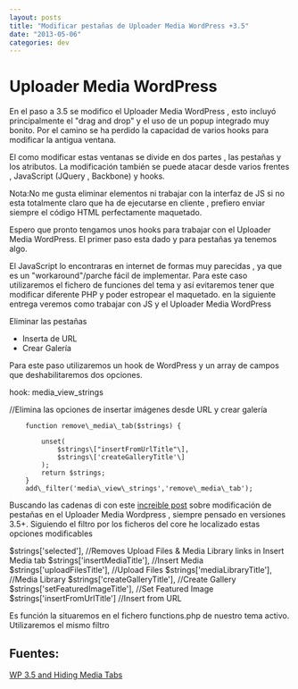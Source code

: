 ```yaml
---
layout: posts
title: "Modificar pestañas de Uploader Media WordPress +3.5"
date: "2013-05-06"
categories: dev
---
```


# Uploader Media WordPress

En el paso a 3.5 se modifico el Uploader Media WordPress , esto incluyó principalmente el "drag and drop" y el uso de un popup integrado muy bonito. Por el camino se ha perdido la capacidad de varios hooks para modificar la antigua ventana.

El como modificar estas ventanas se divide en dos partes , las pestañas y los atributos. La modificación también se puede atacar desde varios frentes , JavaScript (JQuery , Backbone) y hooks.

Nota:No me gusta eliminar elementos ni trabajar con la interfaz de JS si no esta totalmente claro que ha de ejecutarse en cliente , prefiero enviar siempre el código HTML perfectamente maquetado.

Espero que pronto tengamos unos hooks para trabajar con el Uploader Media WordPress. El primer paso esta dado y para pestañas ya tenemos algo.

El JavaScript lo encontraras en internet de formas muy parecidas , ya que es un "workaround"/parche fácil de implementar. Para este caso utilizaremos el fichero de funciones del tema y así evitaremos tener que modificar diferente PHP y poder estropear el maquetado. en la siguiente entrega veremos como trabajar con JS y el Uploader Media WordPress

Eliminar las pestañas

- Inserta de URL
- Crear Galería

Para este paso utilizaremos un hook de WordPress y un array de campos que deshabilitaremos dos opciones.

hook: media\_view\_strings

//Elimina las opciones de insertar imágenes desde URL y crear galería

		function remove\_media\_tab($strings) {

			unset(
				$strings\["insertFromUrlTitle"\],
				$strings\['createGalleryTitle'\]
			);
			return $strings;
		}
		add\_filter('media\_view\_strings','remove\_media\_tab');

Buscando las cadenas di con este [increible post](https://sumtips.com/2012/12/add-remove-tab-wordpress-3-5-media-upload-page.html "Add or Remove Tabs from WordPress 3.5 Media Manager") sobre modificación de pestañas en el Uploader Media Wordpress , siempre pensado en versiones 3.5+. Siguiendo el filtro por los ficheros del core he localizado estas opciones modificables

$strings\['selected'\],  //Removes Upload Files & Media Library links in Insert Media tab
$strings\['insertMediaTitle'\],  //Insert Media
$strings\['uploadFilesTitle'\],  //Upload Files
$strings\['mediaLibraryTitle'\],  //Media Library
$strings\['createGalleryTitle'\],  //Create Gallery
$strings\['setFeaturedImageTitle'\],  //Set Featured Image
$strings\['insertFromUrlTitle'\]  //Insert from URL

Es función la situaremos en el fichero functions.php de nuestro tema activo. Utilizaremos el mismo filtro

## Fuentes:

[WP 3.5 and Hiding Media Tabs](https://wordpress.org/support/topic/wp-35-and-media-tabs "WP 3.5 and Hiding Media Tabs")
